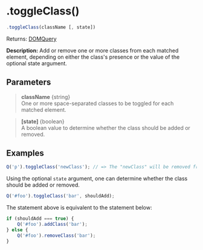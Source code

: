 # .toggleClass()

```js
.toggleClass(className [, state])
```

Returns: [DOMQuery](../README.md#domquery-q)

**Description:** Add or remove one or more classes from each matched element, depending on either the class's presence or the value of the optional state argument.

## Parameters

> **className** {string}<br>
> One or more space-separated classes to be toggled for each matched element.

> **[state]** {boolean}<br>
> A boolean value to determine whether the class should be added or removed.

## Examples

```js
Q('p').toggleClass('newClass'); // => The "newClass" will be removed from any "p" elements that already have it and will be added to those that don't.
```

Using the optional ```state``` argument, one can determine whether the class should be added or removed.

```js
Q('#foo').toggleClass('bar', shouldAdd);
```

The statement above is equivalent to the statement below:

```js
if (shouldAdd === true) {
    Q('#foo').addClass('bar');
} else {
    Q('#foo').removeClass('bar');
}
```
